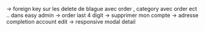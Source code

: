 -> foreign key sur les delete de blague avec order , category avec order ect .. dans easy admin
-> order last 4 digit
-> supprimer mon compte
-> adresse completion account edit
-> responsive modal detail

